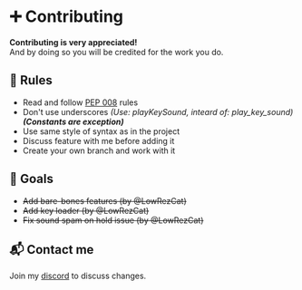 # ➕ Contributing

**Contributing is very appreciated!** \
And by doing so you will be credited for the work you do.


## 📌 Rules

* Read and follow [PEP 008](https://peps.python.org/pep-0008/) rules
* Don't use underscores *(Use: playKeySound, inteard of: play_key_sound)* ***(Constants are exception)***
* Use same style of syntax as in the project
* Discuss feature with me before adding it
* Create your own branch and work with it


## 🎯 Goals
* ~~Add bare-bones features (by @LowRezCat)~~
* ~~Add key loader (by @LowRezCat)~~
* ~~Fix sound spam on hold issue (by @LowRezCat)~~


## 📬 Contact me
Join my [discord](https://discord.gg/kAX7UErbA5) to discuss changes.